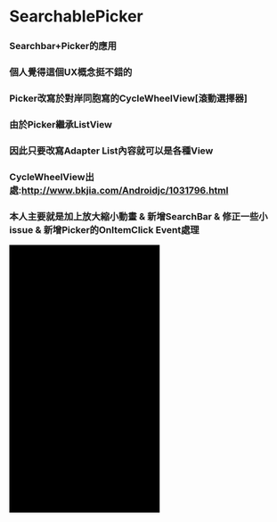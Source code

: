 # SearchablePicker
### Searchbar+Picker的應用
### 個人覺得這個UX概念挺不錯的
### Picker改寫於對岸同胞寫的CycleWheelView[滾動選擇器]
### 由於Picker繼承ListView
### 因此只要改寫Adapter List內容就可以是各種View
### CycleWheelView出處:http://www.bkjia.com/Androidjc/1031796.html
### 本人主要就是加上放大縮小動畫 & 新增SearchBar & 修正一些小issue & 新增Picker的OnItemClick Event處理
![Opps! Screen shot has missed](https://github.com/rurikaxx/SearchablePicker/blob/master/demo.gif)
